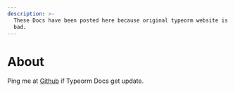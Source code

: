 ```yaml
---
description: >-
  These Docs have been posted here because original typeorm website is pretty
  bad.
---
```


# About

  
Ping me at [Github](https://github.com/Sparklytical) if Typeorm Docs get update.

